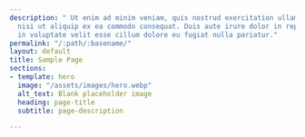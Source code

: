 ```yaml
---
description: " Ut enim ad minim veniam, quis nostrud exercitation ullamco laboris
  nisi ut aliquip ex ea commodo consequat. Duis aute irure dolor in reprehenderit
  in voluptate velit esse cillum dolore eu fugiat nulla pariatur."
permalink: "/:path/:basename/"
layout: default
title: Sample Page
sections:
- template: hero
  image: "/assets/images/hero.webp"
  alt_text: Blank placeholder image
  heading: page-title
  subtitle: page-description

---
```

